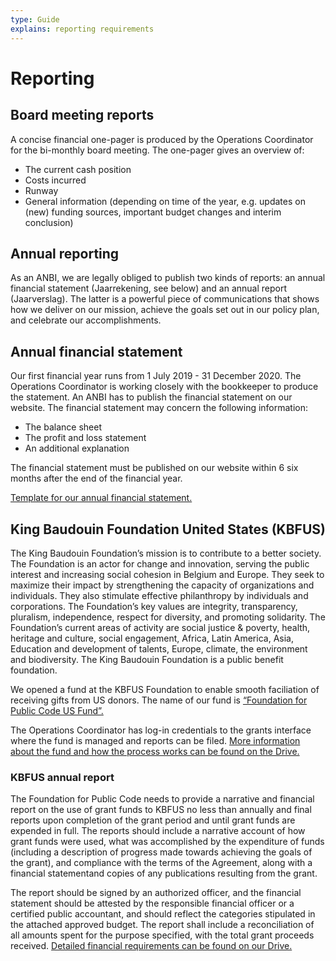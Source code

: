 ```yaml
---
type: Guide
explains: reporting requirements
---
```


# Reporting

## Board meeting reports

A concise financial one-pager is produced by the Operations Coordinator for the bi-monthly board meeting. The one-pager gives an overview of:

* The current cash position
* Costs incurred
* Runway
* General information (depending on time of the year, e.g. updates on (new) funding sources, important budget changes and interim conclusion)

## Annual reporting

As an ANBI, we are legally obliged to publish two kinds of reports: an annual financial statement (Jaarrekening, see below) and an annual report (Jaarverslag). The latter is a powerful piece of communications that shows how we deliver on our mission, achieve the goals set out in our policy plan, and celebrate our accomplishments.

## Annual financial statement

Our first financial year runs from 1 July 2019 - 31 December 2020. The Operations Coordinator is working closely with the bookkeeper to produce the statement. An ANBI has to publish the financial statement on our website. The financial statement may concern the following information:

* The balance sheet
* The profit and loss statement
* An additional explanation

The financial statement must be published on our website within 6 six months after the end of the financial year.

[Template for our annual financial statement.](https://drive.google.com/drive/folders/1eeW-cCescwdGoxuCKwB4oMlhE5512Qu_)

## King Baudouin Foundation United States (KBFUS)

The King Baudouin Foundation’s mission is to contribute to a better society. The Foundation is an actor for change and innovation, serving the public interest and increasing social cohesion in Belgium and Europe. They seek to maximize their impact by strengthening the capacity of organizations and individuals. They also stimulate effective philanthropy by individuals and corporations. The Foundation’s key values are integrity, transparency, pluralism, independence, respect for diversity, and promoting solidarity. The Foundation’s current areas of activity are social justice & poverty, health, heritage and culture, social engagement, Africa, Latin America, Asia, Education and development of talents, Europe, climate, the environment and biodiversity. The King Baudouin Foundation is a public benefit foundation.

We opened a fund at the KBFUS Foundation to enable smooth faciliation of receiving gifts from US donors. The name of our fund is [“Foundation for Public Code US Fund”.](https://kbfus.networkforgood.com/projects/52915-p-kbfus-funds-foundation-for-public-code-nl)

The Operations Coordinator has log-in credentials to the grants interface where the fund is managed and reports can be filed. [More information about the fund and how the process works can be found on the Drive.](https://drive.google.com/drive/folders/1hv1XKbA6y8XYO9KqbKo5-TFlFxRROn0R)

### KBFUS annual report

The Foundation for Public Code needs to provide a narrative and financial report on the use of grant funds to KBFUS no less than annually and final reports upon completion of the grant period and until grant funds are expended in full. The reports should include a narrative account of how grant funds were used, what was accomplished by the expenditure of funds (including a description of progress made towards achieving the goals of the grant), and compliance with the terms of the Agreement, along with a financial statementand copies of any publications resulting from the grant.

The report should be signed by an authorized officer, and the financial statement should be attested by the responsible financial officer or a certified public accountant, and should reflect the categories stipulated in the attached approved budget. The report shall include a reconciliation of all amounts spent for the purpose specified, with the total grant proceeds received. [Detailed financial requirements can be found on our Drive.](https://drive.google.com/drive/folders/1Tv5j1vfn2MhDc2DtDmKCyQrrfkh2CJTj)
